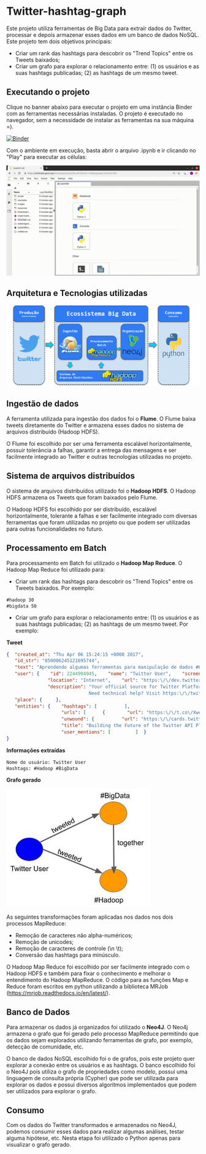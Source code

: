 # Twitter-hashtag-graph

Este projeto utiliza ferramentas de Big Data para extraír dados do Twitter, processar e depois armazenar esses dados em um banco de dados NoSQL. Este projeto tem dois objetivos principais:

* Criar um rank das hashtags para descobrir os "Trend Topics" entre os Tweets baixados;
* Criar um grafo para explorar o relacionamento entre: (1) os usuários e as suas hashtags publicadas; (2) as hashtags de um mesmo tweet.

## Executando o projeto

Clique no banner abaixo para executar o projeto em uma instância Binder com as ferramentas necessárias instaladas. O projeto é executado no navegador, sem a necessidade de instalar as ferramentas na sua máquina =). 

[![Binder](https://notebooks.gesis.org/binder/badge_logo.svg)](https://notebooks.gesis.org/binder/v2/gh/lucas91batista/twitter-hashtag-graph/master?urlpath=lab)

Com o ambiente em execução, basta abrir o arquivo .ipynb e ir clicando no "Play" para executar as células:

![Executando o projeto](https://github.com/lucas91batista/twitter-hashtag-graph/blob/master/images/executeCellsJupyter.gif)


## Arquitetura e Tecnologias utilizadas


![Arquitetura](https://github.com/lucas91batista/twitter-hashtag-graph/blob/master/images/Arch-twitter-hashtag-graph.png)


## Ingestão de dados
A ferramenta utilizada para ingestão dos dados foi o **Flume**. O Flume baixa tweets diretamente do Twitter e armazena esses dados no sistema de arquivos distribuído (Hadoop HDFS). 

O Flume foi escolhido por ser uma ferramenta escalável horizontalmente, possuir tolerância a falhas, garantir a entrega das mensagens e ser facilmente integrado ao Twitter e outras tecnologias utilizadas no projeto. 

## Sistema de arquivos distribuídos
O sistema de arquivos distribuídos utilizado foi o **Hadoop HDFS**. O Hadoop HDFS armazena os Tweets que foram baixados pelo Flume.

O Hadoop HDFS foi escolhido por ser distribuído, escalável horizontalmente, tolerante a falhas e ser facilmente integrado com diversas ferramentas que foram utilizadas no projeto ou que podem ser utilizadas para outras funcionalidades no futuro.

## Processamento em Batch
Para processamento em Batch foi utilizado o **Hadoop Map Reduce**. O Hadoop Map Reduce foi utilizado para:
* Criar um rank das hashtags para descobrir os "Trend Topics" entre os Tweets baixados. Por exemplo:
```
#hadoop 30
#bigdata 50
``` 
* Criar um grafo para explorar o relacionamento entre: (1) os usuários e as suas hashtags publicadas; (2) as hashtags de um mesmo tweet. Por exemplo:

**Tweet**
``` json
{  "created_at": "Thu Apr 06 15:24:15 +0000 2017",  
   "id_str": "850006245121695744",  
   "text": "Aprendendo algumas ferramentas para manipulação de dados #Hadoop #BigData",  
   "user": {    "id": 2244994945,    "name": "Twitter User",    "screen_name": "TwitterDev",    
               "location": "Internet",    "url": "https:\/\/dev.twitter.com\/",    
               "description": "Your official source for Twitter Platform news, updates & events. 
                              Need technical help? Visit https:\/\/twittercommunity.com\/ \u2328\ufe0f #TapIntoTwitter"  },  
   "place": {     },  
   "entities": {    "hashtags": [          ],    
                    "urls": [      {        "url": "https:\/\/t.co\/XweGngmxlP",        
                    "unwound": {          "url": "https:\/\/cards.twitter.com\/cards\/18ce53wgo4h\/3xo1c",          
                    "title": "Building the Future of the Twitter API Platform"        }      }    ],    
                    "user_mentions": [         ]  }
}

```

**Informações extraídas**
``` 
Nome do usuário: Twitter User
Hashtags: #Hadoop #BigData
``` 
**Grafo gerado**

![Grafo exemplo](https://github.com/lucas91batista/twitter-hashtag-graph/blob/master/images/Graph_example.jpg)


As seguintes transformações foram aplicadas nos dados nos dois processos MapReduce:
* Remoção de caracteres não alpha-numéricos;
* Remoção de unicodes;
* Remoção de caracteres de controle (\n \t);
* Conversão das hashtags para minúsculo.

O Hadoop Map Reduce foi escolhido por ser facilmente integrado com o Hadoop HDFS e também para fixar o conhecimento e melhorar o entendimento do Hadoop MapReduce. O código para as funções Map e Reduce foram escritos em python utilizando a biblioteca MRJob (https://mrjob.readthedocs.io/en/latest/).

## Banco de Dados
Para armazenar os dados já organizados foi utilizado o **Neo4J**. O Neo4j armazena o grafo que foi gerado pelo processo MapReduce permitindo que os dados sejam explorados utilizando ferramentas de grafo, por exemplo, detecção de comunidade, etc.

O banco de dados NoSQL escolhido foi o de grafos, pois este projeto quer explorar a conexão entre os usuários e as hashtags. O banco escolhido foi o Neo4J pois utiliza o grafo de propriedades como modelo, possui uma linguagem de consulta própria (Cypher) que pode ser utilizada para explorar os dados e possui diversos algoritmos implementados que podem ser utilizados para explorar o grafo.

## Consumo
Com os dados do Twitter transformados e armazenados no Neo4J, podemos consumir esses dados para realizar algumas análises, testar alguma hipótese, etc. Nesta etapa foi utilizado o Python apenas para visualizar o grafo gerado.
